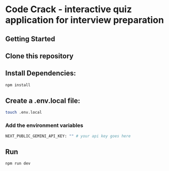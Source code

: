 # Code Crack - interactive quiz application for interview preparation
## Getting Started
## Clone this repository  
## Install Dependencies:  
```bash
npm install
```

## Create a .env.local file:  
```bash
touch .env.local
```  
### Add the environment variables  
```bash
NEXT_PUBLIC_GEMINI_API_KEY: "" # your api key goes here
``` 

## Run  
```bash
npm run dev
```
